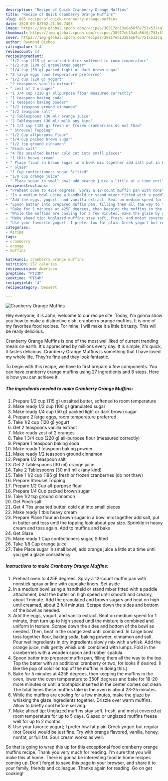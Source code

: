 ```yaml
---
description: "Recipe of Quick Cranberry Orange Muffins"
title: "Recipe of Quick Cranberry Orange Muffins"
slug: 885-recipe-of-quick-cranberry-orange-muffins
date: 2020-09-02T02:21:50.740Z
image: https://img-global.cpcdn.com/recipes/38917eb13a8a56f6/751x532cq70/cranberry-orange-muffins-recipe-main-photo.jpg
thumbnail: https://img-global.cpcdn.com/recipes/38917eb13a8a56f6/751x532cq70/cranberry-orange-muffins-recipe-main-photo.jpg
cover: https://img-global.cpcdn.com/recipes/38917eb13a8a56f6/751x532cq70/cranberry-orange-muffins-recipe-main-photo.jpg
author: Raymond Bishop
ratingvalue: 3.4
reviewcount: 14
recipeingredient:
- "1/2 cup (115 g) unsalted butter softened to room temperature"
- "1/2 cup (100 g) granulated sugar"
- "1/4 cup (50 g) packed light or dark brown sugar"
- "2 large eggs room temperature preferred"
- "1/2 cup (120 g) yogurt"
- "2 teaspoons vanilla extract"
- " zest of 2 oranges"
- "1 3/4 cup (220 g) allpurpose flour measured correctly"
- "1 teaspoon baking soda"
- "1 teaspoon baking powder"
- "1/2 teaspoon ground cinnamon"
- "1/2 teaspoon salt"
- "2 Tablespoons (30 ml) orange juice"
- "2 Tablespoons (30 ml) milk any kind"
- "1 1/2 cup (185 g) fresh or frozen cranberries do not thaw"
- " Streusel Topping"
- "1/2 Cup allpurpose flour"
- "1/4 Cup packed brown sugar"
- "1/2 tsp ground cinnamon"
- "Pinch salt"
- "4 Tbs unsalted butter cold cut into small pieces"
- "1 tbls heavy cream"
- " Place flour an brown sugar in a bowl mix together add salt put in butter and toss until the topping look about pea size Sprinkle in heavy cream and toss again Add to muffins and bake"
- " Glaze"
- "1 Cup confectioners sugar Sifited"
- "1/8 Cup orange juice"
- " Place sugar in small bowl add orange juice a little at a time until you get a glaze consistency"
recipeinstructions:
- "Preheat oven to 425F degrees. Spray a 12-count muffin pan with nonstick spray or line with cupcake liners. Set aside"
- "In a medium bowl using a handheld or stand mixer fitted with a paddle attachment, beat the butter on high speed until smooth and creamy, about 1 minute. Add the granulated and brown sugars and beat on high until creamed, about 2 full minutes. Scrape down the sides and bottom of the bowl as needed."
- "Add the eggs, yogurt, and vanilla extract. Beat on medium speed for 1 minute, then turn up to high speed until the mixture is combined and uniform in texture. Scrape down the sides and bottom of the bowl as needed. Then, beat in the orange zest until combined. In Large bowl toss together flour, baking soda, baking powder, cinnamon and salt. Pour wet ingredients in dry ingredients slowly mix with a whisk. Add the orange juice, milk gently whisk until combined with lumps. Fold in the cranberries with a wooden spoon and rubber spatula."
- "Spoon batter into prepared muffin pan, filling them all the way to the top. Top the batter with an additional cranberry or two, for looks if desired. (I like the pop of color on top of the muffins in doing this.)"
- "Bake for 5 minutes at 425F degrees, then keeping the muffins in the oven, lower the oven temperature to 350F degrees and bake for 18-20 more minutes or until a toothpick inserted in the center comes out clean. The total times these muffins take in the oven is about 23-25 minutes."
- "While the muffins are cooling for a few minutes, make the glaze by whisking the glaze ingredients together. Drizzle over warm muffins. Allow to briefly cool before serving."
- "Make ahead tip: Unglazed muffins stay soft, fresh, and moist covered at room temperature for up to 5 days. Glazed or unglazed muffins freeze well for up to 2 months."
- "Use your favorite yogurt; I prefer low fat plain Greek yogurt but regular (not Greek) would be just fine. Try with orange flavored, vanilla, honey, nonfat, or full fat. Sour cream works as well."
categories:
- Recipe
tags:
- cranberry
- orange
- muffins

katakunci: cranberry orange muffins 
nutrition: 257 calories
recipecuisine: American
preptime: "PT23M"
cooktime: "PT54M"
recipeyield: "4"
recipecategory: Dessert

---
```



![Cranberry Orange Muffins](https://img-global.cpcdn.com/recipes/38917eb13a8a56f6/751x532cq70/cranberry-orange-muffins-recipe-main-photo.jpg)

Hey everyone, it is John, welcome to our recipe site. Today, I'm gonna show you how to make a distinctive dish, cranberry orange muffins. It is one of my favorites food recipes. For mine, I will make it a little bit tasty. This will be really delicious.

Cranberry Orange Muffins is one of the most well liked of current trending meals on earth. It's appreciated by millions every day. It is simple, it's quick, it tastes delicious. Cranberry Orange Muffins is something that I have loved my whole life. They're fine and they look fantastic.




To begin with this recipe, we have to first prepare a few components. You can have cranberry orange muffins using 27 ingredients and 8 steps. Here is how you can achieve it.

<!--inarticleads1-->

##### The ingredients needed to make Cranberry Orange Muffins:

1. Prepare 1/2 cup (115 g) unsalted butter, softened to room temperature
1. Make ready 1/2 cup (100 g) granulated sugar
1. Make ready 1/4 cup (50 g) packed light or dark brown sugar
1. Prepare 2 large eggs, room temperature preferred
1. Take 1/2 cup (120 g) yogurt
1. Get 2 teaspoons vanilla extract
1. Make ready  zest of 2 oranges
1. Take 1 3/4 cup (220 g) all-purpose flour (measured correctly)
1. Prepare 1 teaspoon baking soda
1. Make ready 1 teaspoon baking powder
1. Make ready 1/2 teaspoon ground cinnamon
1. Prepare 1/2 teaspoon salt
1. Get 2 Tablespoons (30 ml) orange juice
1. Take 2 Tablespoons (30 ml) milk (any kind)
1. Take 1 1/2 cup (185 g) fresh or frozen cranberries (do not thaw)
1. Prepare  Streusel Topping
1. Prepare 1/2 Cup all-purpose flour
1. Prepare 1/4 Cup packed brown sugar
1. Take 1/2 tsp ground cinnamon
1. Get Pinch salt
1. Get 4 Tbs unsalted butter, cold cut into small pieces
1. Make ready 1 tbls heavy cream
1. Prepare  Place flour an brown sugar in a bowl mix together add salt, put in butter and toss until the topping look about pea size. Sprinkle in heavy cream and toss again. Add to muffins and bake
1. Get  Glaze
1. Make ready 1 Cup confectioners sugar, Sifited
1. Take 1/8 Cup orange juice
1. Take  Place sugar in small bowl, add orange juice a little at a time until you get a glaze consistency




<!--inarticleads2-->

##### Instructions to make Cranberry Orange Muffins:

1. Preheat oven to 425F degrees. Spray a 12-count muffin pan with nonstick spray or line with cupcake liners. Set aside
1. In a medium bowl using a handheld or stand mixer fitted with a paddle attachment, beat the butter on high speed until smooth and creamy, about 1 minute. Add the granulated and brown sugars and beat on high until creamed, about 2 full minutes. Scrape down the sides and bottom of the bowl as needed.
1. Add the eggs, yogurt, and vanilla extract. Beat on medium speed for 1 minute, then turn up to high speed until the mixture is combined and uniform in texture. Scrape down the sides and bottom of the bowl as needed. Then, beat in the orange zest until combined. In Large bowl toss together flour, baking soda, baking powder, cinnamon and salt. Pour wet ingredients in dry ingredients slowly mix with a whisk. Add the orange juice, milk gently whisk until combined with lumps. Fold in the cranberries with a wooden spoon and rubber spatula.
1. Spoon batter into prepared muffin pan, filling them all the way to the top. Top the batter with an additional cranberry or two, for looks if desired. (I like the pop of color on top of the muffins in doing this.)
1. Bake for 5 minutes at 425F degrees, then keeping the muffins in the oven, lower the oven temperature to 350F degrees and bake for 18-20 more minutes or until a toothpick inserted in the center comes out clean. The total times these muffins take in the oven is about 23-25 minutes.
1. While the muffins are cooling for a few minutes, make the glaze by whisking the glaze ingredients together. Drizzle over warm muffins. Allow to briefly cool before serving.
1. Make ahead tip: Unglazed muffins stay soft, fresh, and moist covered at room temperature for up to 5 days. Glazed or unglazed muffins freeze well for up to 2 months.
1. Use your favorite yogurt; I prefer low fat plain Greek yogurt but regular (not Greek) would be just fine. Try with orange flavored, vanilla, honey, nonfat, or full fat. Sour cream works as well.




So that is going to wrap this up for this exceptional food cranberry orange muffins recipe. Thank you very much for reading. I'm sure that you will make this at home. There is gonna be interesting food in home recipes coming up. Don't forget to save this page in your browser, and share it to your family, friends and colleague. Thanks again for reading. Go on get cooking!
